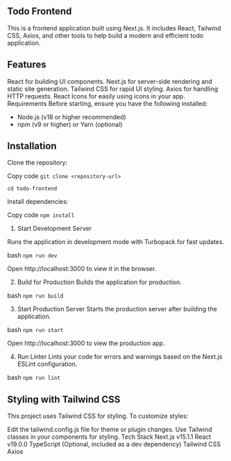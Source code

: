 ## Todo Frontend
This is a frontend application built using Next.js. It includes React, Tailwind CSS, Axios, and other tools to help build a modern and efficient todo application.

## Features
React for building UI components.
Next.js for server-side rendering and static site generation.
Tailwind CSS for rapid UI styling.
Axios for handling HTTP requests.
React Icons for easily using icons in your app.
Requirements
Before starting, ensure you have the following installed:

- Node.js (v18 or higher recommended)
- npm (v9 or higher) or Yarn (optional)
## Installation
 Clone the repository:


Copy code
`git clone <repository-url>`

`cd todo-frontend`

Install dependencies:

Copy code
`npm install`
1. Start Development Server

Runs the application in development mode with Turbopack for fast updates.

bash
`npm run dev`

Open http://localhost:3000 to view it in the browser.

2. Build for Production
Builds the application for production.

bash
`npm run build`

3. Start Production Server
Starts the production server after building the application.

bash
`npm run start`

Open http://localhost:3000 to view the production app.

4. Run Linter
Lints your code for errors and warnings based on the Next.js ESLint configuration.

bash
`npm run lint`
## Styling with Tailwind CSS
This project uses Tailwind CSS for styling. To customize styles:

Edit the tailwind.config.js file for theme or plugin changes.
Use Tailwind classes in your components for styling.
Tech Stack
Next.js v15.1.1
React v19.0.0
TypeScript (Optional, included as a dev dependency)
Tailwind CSS
Axios
